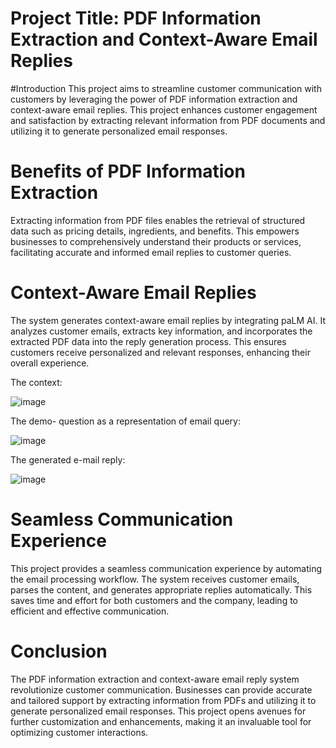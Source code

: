 # Project Title: PDF Information Extraction and Context-Aware Email Replies
#Introduction
This project aims to streamline customer communication with customers by leveraging the power of PDF information extraction and context-aware email replies. This project enhances customer engagement and satisfaction by extracting relevant information from PDF documents and utilizing it to generate personalized email responses.

# Benefits of PDF Information Extraction
Extracting information from PDF files enables the retrieval of structured data such as pricing details, ingredients, and benefits. This empowers businesses to comprehensively understand their products or services, facilitating accurate and informed email replies to customer queries.


# Context-Aware Email Replies
The system generates context-aware email replies by integrating paLM AI. It analyzes customer emails, extracts key information, and incorporates the extracted PDF data into the reply generation process. This ensures customers receive personalized and relevant responses, enhancing their overall experience.


The context: 

![image](https://github.com/richieaj/auto-email-reply-palm-pdf/assets/87382894/efa5ca07-64eb-4925-b6ec-9b809274c784)

The demo- question as a representation of email query: 

![image](https://github.com/richieaj/auto-email-reply-palm-pdf/assets/87382894/393dff54-aa2e-4583-b51c-ea75ab074c2b)

The generated e-mail reply: 

![image](https://github.com/richieaj/auto-email-reply-palm-pdf/assets/87382894/380e19a3-5d20-4e0a-9022-6a0f473e1d97)


# Seamless Communication Experience
This project provides a seamless communication experience by automating the email processing workflow. The system receives customer emails, parses the content, and generates appropriate replies automatically. This saves time and effort for both customers and the company, leading to efficient and effective communication.

# Conclusion
The PDF information extraction and context-aware email reply system revolutionize customer communication. Businesses can provide accurate and tailored support by extracting information from PDFs and utilizing it to generate personalized email responses. This project opens avenues for further customization and enhancements, making it an invaluable tool for optimizing customer interactions.
